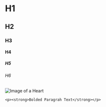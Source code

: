 # H1
## H2
### H3 
#### H4
##### H5
###### H6
![Image of a Heart](https://encrypted-tbn0.gstatic.com/images?q=tbn:ANd9GcR9iaAw5JPNutQyCNd3QWpPqDRNTWBfUOU9IA&s)
```
<p><strong>Bolded Paragrah Text</strong></p>
```
